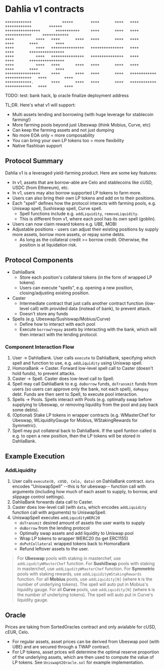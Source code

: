# Dahlia v1 contracts

```
++++++++++++              +++++        ++++       ++++   ++++           ++++++++++++        ++++++  
++++++++++++++++       +++++++++++     ++++       ++++   ++++           ++++++++++++     ++++++++++++
++++          ++++   ++++       ++++   ++++       ++++   ++++               ++++       ++++        ++++
++++          ++++   +++++++++++++++   +++++++++++++++   ++++               ++++       ++++++++++++++++
++++          ++++   +++++++++++++++   +++++++++++++++   ++++               ++++       ++++++++++++++++
++++          ++++   ++++       ++++   ++++       ++++   ++++               ++++       ++++        ++++
++++++++++++++++     ++++       ++++   ++++       ++++   ++++++++++++   ++++++++++++   ++++        ++++
++++++++++++.        ++++       ++++   ++++       ++++   ++++++++++++   ++++++++++++   ++++        ++++
```

TODO:
test: bank hack, lp oracle
finalize deployment address

TL;DR. Here's what v1 will support:

- Multi assets lending and borrowing (with huge leverage for stablecoin farming!)
- More farming pools beyond just Ubeswap (think Mobius, Curve, etc)
- Can keep the farming assets and not just dumping
- No more EOA only = more composability
- You can bring your own LP tokens too = more flexibility
- Native flashloan support

## Protocol Summary

Dahlia v1 is a leveraged yield-farming product. Here are some key features:

<!-- - In v1, the protocol instead integrates with the Foutain of Youth, an exisiting lending protocol on Celo. Whenever a user wants to borrow funds (on leverage) to yield farm, Dahlia will borrow from the lending protocol. -->

- In v1, assets that are borrow-able are Celo and stablecoins like cUSD, USDC (from Ethereum), etc.
- In v1, users may also borrow supported LP tokens to farm more.
- Users can also bring their own LP tokens and add on to their positions.
- Each "spell" defines how the protocol interacts with farming pools, e.g. Uniswap spell, Sushiswap spell, Curve spell.
  - Spell functions include e.g. `addLiquidity`, `removeLiquidity`.
  - This is different from v1, where each pool has its own spell (goblin).
- Users can now claim reward tokens e.g. UBE, MOBI 
- Adjustable positions - users can adjust their existing positions by supply more assets, borrow more assets, or repay some debts.
  - As long as the collateral credit >= borrow credit. Otherwise, the position is at liquidation risk.

## Protocol Components

- DahliaBank
  - Store each position's collateral tokens (in the form of wrapped LP tokens)
  - Users can execute "spells", e.g. opening a new position, closing/adjusting existing position.
- Caster
  - Intermediate contract that just calls another contract function (low-level call) with provided data (instead of bank), to prevent attack.
  - Doesn't store any funds
- Spells (e.g. Ubeswap/Sushiswap/Mobius/Curve)
  - Define how to interact with each pool
  - Execute `borrow`/`repay` assets by interacting with the bank, which will then interact with the lending protocol.

### Component Interaction Flow

1. User -> DahliaBank.
   User calls `execute` to DahliaBank, specifying which spell and function to use, e.g. `addLiquidity` using Uniswap spell.
2. HomoraBank -> Caster.
   Forward low-level spell call to Caster (doesn't hold funds), to prevent attacks.
3. Caster -> Spell.
   Caster does low-level call to Spell.
4. Spell may call DahliaBank to e.g. `doBorrow` funds, `doTransmit` funds from users (so users can approve only the bank, not each spell), `doRepay` debt. Funds are then sent to Spell, to execute pool interaction.
5. Spells -> Pools.
   Spells interact with Pools (e.g. optimally swap before supplying to Ubeswap, or removing liquidity from the pool and pay back some debts).
6. (Optional) Stake LP tokens in wrapper contracts (e.g. WMasterChef for Ubeswap, WLiquidityGauge for Mobius, WStakingRewards for Symmetric).
7. Spell may put collateral back to DahliaBank.
   If the spell funtion called is e.g. to open a new position, then the LP tokens will be stored in DahliaBank.

## Example Execution

### AddLiquidity

1. User calls `execute(0, cUSD, Celo, data)` on DahliaBank contract. `data` encodes "UniswapSpell" --this is for ubeswap-- function call with arguments (including how much of each asset to supply, to borrow, and slippage control settings).
2. DahliaBank forwards data call to Caster.
3. Caster does low-level call (with `data`, which encodes `addLiquidity` function call with arguments) to UniswapSpell.
4. UniswapSpell executes `addLiquidityWERC20`
   - `doTransmit` desired amount of assets the user wants to supply
   - `doBorrow` from the lending protocol
   - Optimally swap assets and add liquidity to Uniswap pool
   - Wrap LP tokens to wrapper WERC20 (to get ERC1155)
   - `doPutCollateral` wrapped tokens back to HomoraBank
   - Refund leftover assets to the user.

> For **Ubeswap** pools with staking in masterchef, use `addLiqudityWMasterChef` function.
> For **SushiSwap** pools with staking in masterchef, use `addLiqudityWMasterChef` function.
> For **Symmetric** pools with staking rewards, use `addLiquidityWStakingRewards` function.
> For all **Mobius** pools, use `addLiquidity[N]` (where `N` is the number of underlying tokens). The spell will auto put in Mobius's liquidity gauge.
> For all **Curve** pools, use `addLiquidity[N]` (where `N` is the number of underlying tokens). The spell will auto put in Curve's liquidity gauge.


## Oracle

Prices are taking from SortedOracles contract and only avialable for cUSD, cEUR, Celo.

- For regular assets, asset prices can be derived from Ubeswap pool (with UBE) and are secured through a TWAP contract.
- For LP tokens, asset prices will determine the optimal reserve proportion of the underlying assets, which are then used to compute the value of LP tokens. See `UniswapV2Oracle.sol` for example implementation.
